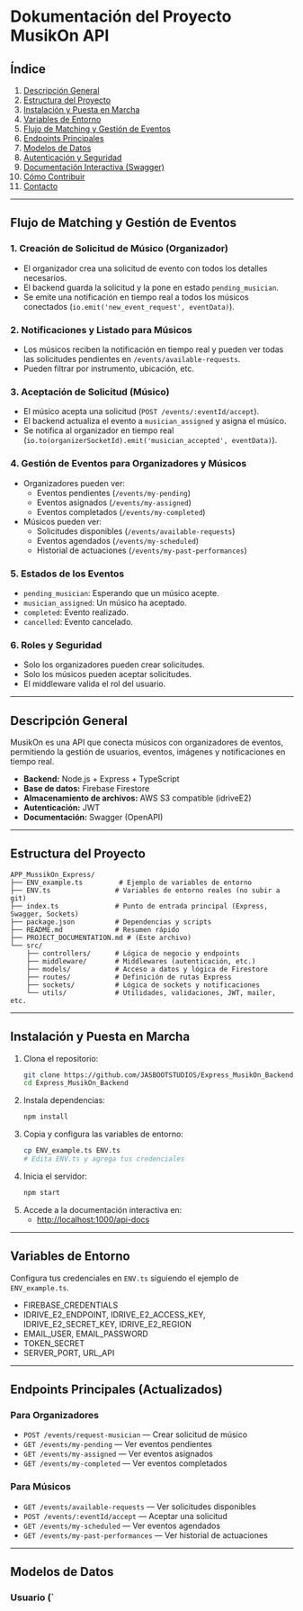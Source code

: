 # Dokumentación del Proyecto MusikOn API

## Índice
1. [Descripción General](#descripción-general)
2. [Estructura del Proyecto](#estructura-del-proyecto)
3. [Instalación y Puesta en Marcha](#instalación-y-puesta-en-marcha)
4. [Variables de Entorno](#variables-de-entorno)
5. [Flujo de Matching y Gestión de Eventos](#flujo-de-matching-y-gestión-de-eventos)
6. [Endpoints Principales](#endpoints-principales)
7. [Modelos de Datos](#modelos-de-datos)
8. [Autenticación y Seguridad](#autenticación-y-seguridad)
9. [Documentación Interactiva (Swagger)](#documentación-interactiva-swagger)
10. [Cómo Contribuir](#cómo-contribuir)
11. [Contacto](#contacto)

---

## Flujo de Matching y Gestión de Eventos

### 1. Creación de Solicitud de Músico (Organizador)
- El organizador crea una solicitud de evento con todos los detalles necesarios.
- El backend guarda la solicitud y la pone en estado `pending_musician`.
- Se emite una notificación en tiempo real a todos los músicos conectados (`io.emit('new_event_request', eventData)`).

### 2. Notificaciones y Listado para Músicos
- Los músicos reciben la notificación en tiempo real y pueden ver todas las solicitudes pendientes en `/events/available-requests`.
- Pueden filtrar por instrumento, ubicación, etc.

### 3. Aceptación de Solicitud (Músico)
- El músico acepta una solicitud (`POST /events/:eventId/accept`).
- El backend actualiza el evento a `musician_assigned` y asigna el músico.
- Se notifica al organizador en tiempo real (`io.to(organizerSocketId).emit('musician_accepted', eventData)`).

### 4. Gestión de Eventos para Organizadores y Músicos
- Organizadores pueden ver:
  - Eventos pendientes (`/events/my-pending`)
  - Eventos asignados (`/events/my-assigned`)
  - Eventos completados (`/events/my-completed`)
- Músicos pueden ver:
  - Solicitudes disponibles (`/events/available-requests`)
  - Eventos agendados (`/events/my-scheduled`)
  - Historial de actuaciones (`/events/my-past-performances`)

### 5. Estados de los Eventos
- `pending_musician`: Esperando que un músico acepte.
- `musician_assigned`: Un músico ha aceptado.
- `completed`: Evento realizado.
- `cancelled`: Evento cancelado.

### 6. Roles y Seguridad
- Solo los organizadores pueden crear solicitudes.
- Solo los músicos pueden aceptar solicitudes.
- El middleware valida el rol del usuario.

---

## Descripción General
MusikOn es una API que conecta músicos con organizadores de eventos, permitiendo la gestión de usuarios, eventos, imágenes y notificaciones en tiempo real.

- **Backend:** Node.js + Express + TypeScript
- **Base de datos:** Firebase Firestore
- **Almacenamiento de archivos:** AWS S3 compatible (idriveE2)
- **Autenticación:** JWT
- **Documentación:** Swagger (OpenAPI)

---

## Estructura del Proyecto

```
APP_MussikOn_Express/
├── ENV_example.ts         # Ejemplo de variables de entorno
├── ENV.ts                # Variables de entorno reales (no subir a git)
├── index.ts              # Punto de entrada principal (Express, Swagger, Sockets)
├── package.json          # Dependencias y scripts
├── README.md             # Resumen rápido
├── PROJECT_DOCUMENTATION.md # (Este archivo)
└── src/
    ├── controllers/      # Lógica de negocio y endpoints
    ├── middleware/       # Middlewares (autenticación, etc.)
    ├── models/           # Acceso a datos y lógica de Firestore
    ├── routes/           # Definición de rutas Express
    ├── sockets/          # Lógica de sockets y notificaciones
    └── utils/            # Utilidades, validaciones, JWT, mailer, etc.
```

---

## Instalación y Puesta en Marcha

1. Clona el repositorio:
   ```bash
   git clone https://github.com/JASBOOTSTUDIOS/Express_MusikOn_Backend.git
   cd Express_MusikOn_Backend
   ```
2. Instala dependencias:
   ```bash
   npm install
   ```
3. Copia y configura las variables de entorno:
   ```bash
   cp ENV_example.ts ENV.ts
   # Edita ENV.ts y agrega tus credenciales
   ```
4. Inicia el servidor:
   ```bash
   npm start
   ```
5. Accede a la documentación interactiva en:
   - [http://localhost:1000/api-docs](http://localhost:1000/api-docs)

---

## Variables de Entorno
Configura tus credenciales en `ENV.ts` siguiendo el ejemplo de `ENV_example.ts`.

- FIREBASE_CREDENTIALS
- IDRIVE_E2_ENDPOINT, IDRIVE_E2_ACCESS_KEY, IDRIVE_E2_SECRET_KEY, IDRIVE_E2_REGION
- EMAIL_USER, EMAIL_PASSWORD
- TOKEN_SECRET
- SERVER_PORT, URL_API

---

## Endpoints Principales (Actualizados)

### Para Organizadores
- `POST /events/request-musician` — Crear solicitud de músico
- `GET /events/my-pending` — Ver eventos pendientes
- `GET /events/my-assigned` — Ver eventos asignados
- `GET /events/my-completed` — Ver eventos completados

### Para Músicos
- `GET /events/available-requests` — Ver solicitudes disponibles
- `POST /events/:eventId/accept` — Aceptar una solicitud
- `GET /events/my-scheduled` — Ver eventos agendados
- `GET /events/my-past-performances` — Ver historial de actuaciones

---

## Modelos de Datos

### Usuario (`